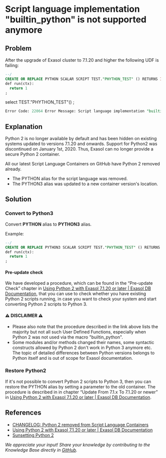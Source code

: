 # Script language implementation "builtin_python" is not supported anymore

## Problem

After the upgrade of Exasol cluster to 7.1.20 and higher the following UDF is failing:

```SQL
--/
CREATE OR REPLACE PYTHON SCALAR SCRIPT TEST."PHYTHON_TEST" () RETURNS INT AS
def run(ctx):
  return 1
;
```

select TEST."PHYTHON_TEST"() ;

```SQL
Error Code: 22064 Error Message: Script language implementation "builtin_python" is not supported anymore. Please consider switching to Python3. If this is not possible at all, please contact Exasol support." caught in script "Schema_1"."Script_1" at line 137 (Session: 1835276087831811338), SQLSTATE [43000]
```

## Explanation

Python 2 is no longer available by default and has been hidden on existing systems updated to versions 7.1.20 and onwards. Support for Python2 was discontinued on January 1st, 2020. Thus, Exasol can no longer provide a secure Python 2 container.

All our latest Script Language Containers on GitHub have Python 2 removed already.

* The PYTHON alias for the script language was removed.
* The PYTHON3 alias was updated to a new container version's location.

## Solution

### Convert to Python3

Convert **PYTHON** alias to **PYTHON3** alias.

Example:

```SQL
--/
CREATE OR REPLACE PYTHON3 SCALAR SCRIPT TEST."PHYTHON_TEST" () RETURNS INT AS
def run(ctx):
  return 1
;
```

#### Pre-update check


We have developed a procedure, which can be found in the “Pre-update Check” chapter in  [Using Python 2 with Exasol 7.1.20 or later | Exasol DB Documentation](https://docs.exasol.com/db/7.1/database_concepts/udf_scripts/python2_extended_use.htm#UpdateFrom71xTo7120ornewer), that you can use to check whether you have existing Python 2 scripts running, in case you want to check your system and start converting Python 2 scripts to Python 3.

#### ⚠ DISCLAIMER ⚠

* Please also note that the procedure described in the link above lists the majority but not all such User Defined Functions, especially when Python 2 was not used via the macro "builtin_python".
* Some modules and/or methods changed their names, some syntactic constructs allowed by Python 2 don't work in Python 3 anymore etc. The topic of detailed differences between Python versions belongs to Python itself and is out of scope for Exasol documentation.

### Restore Python2

If it's not possible to convert Python 2 scripts to Python 3, then you can restore the PYTHON alias by setting a parameter to the old container. The procedure is described in in chapter “Update From 7.1.x To 7.1.20 or newer” in [Using Python 2 with Exasol 7.1.20 or later | Exasol DB Documentation](https://docs.exasol.com/db/7.1/database_concepts/udf_scripts/python2_extended_use.htm#UpdateFrom71xTo7120ornewer).


## References

* [CHANGELOG: Python 2 removed from Script Language Containers](https://exasol.my.site.com/s/article/Changelog-content-16903)
* [Using Python 2 with Exasol 7.1.20 or later | Exasol DB Documentation](https://docs.exasol.com/db/7.1/database_concepts/udf_scripts/python2_extended_use.htm#UpdateFrom71xTo7120ornewer)
* [Sunsetting Python 2](https://www.python.org/doc/sunset-python-2/#:~:text=The%20sunset%20date%20has%20now,when%20we%20released%20Python%202.7.)

*We appreciate your input! Share your knowledge by contributing to the Knowledge Base directly in [GitHub](https://github.com/exasol/public-knowledgebase).*
